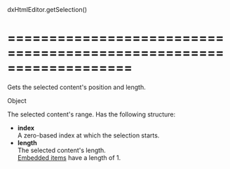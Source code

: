 <!--id-->dxHtmlEditor.getSelection()<!--/id-->
===================================================================
===================================================================

<!--shortDescription-->
Gets the selected content's position and length.
<!--/shortDescription-->

<!--returnType-->Object<!--/returnType-->
<!--returnDescription-->
The selected content's range. Has the following structure:          

- **index**     
A zero-based index at which the selection starts.
- **length**    
 The selected content's length.             
 [Embedded items](/Documentation/ApiReference/UI_Widgets/dxHtmlEditor/Configuration/toolbar/items/#formatName/formats) have a length of 1. 
<!--/returnDescription-->

<!--fullDescription-->

<!--/fullDescription-->